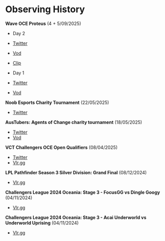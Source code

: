 # Observing History

__Wave OCE Proteus__ (4 + 5/09/2025)
 - Day 2
 - [Twitter](https://x.com/Wave_OCE/status/1963744834063384975)
 - [Vod](https://www.twitch.tv/videos/2583621219?filter=all&sort=time)
 - [Clip](https://x.com/Wave_OCE/status/1963902821423821293)


 - Day 1
 - [Twitter](https://x.com/Wave_OCE/status/1963388107765813265)
 - [Vod](https://www.twitch.tv/videos/2583621219?filter=all&sort=time)

__Noob Esports Charity Tournament__ (22/05/2025)
 - [Twitter](https://x.com/noob_esports/status/1925469180809420895)

__AusTubers: Agents of Change charity tournament__ (18/05/2025)
 - [Twitter](https://x.com/AusTubers/status/1908677505902653821)
 - [Vod](https://www.twitch.tv/videos/2465289972)

__VCT Challengers OCE Open Qualifiers__ (08/04/2025)
 - [Twitter](https://x.com/tjbruce17594/status/1909438369383465221)
 - [Vlr.gg](https://www.vlr.gg/468916/edge-vs-welcome-2-earth-challengers-league-2025-oceania-split-1-sf)

__LPL Pathfinder Season 3 Silver Division: Grand Final__ (08/12/2024)
 - [Vlr.gg](https://www.vlr.gg/427905/estio-esports-vs-yonko-lpl-pathfinder-season-3-gf)

__Challengers League 2024 Oceania: Stage 3 - FocusGG vs Dingle Googy__ (04/11/2024)
 - [Vlr.gg](https://www.vlr.gg/419392/focusgg-vs-dingle-googy-and-friends-challengers-league-2024-oceania-stage-3-r4-2-1)

__Challengers League 2024 Oceania: Stage 3 - Acai Underworld vs Underworld Uprising__ (04/11/2024)
 - [Vlr.gg](https://www.vlr.gg/419398/acai-underworld-vs-underworld-uprising-challengers-league-2024-oceania-stage-3-r4-1-2)
